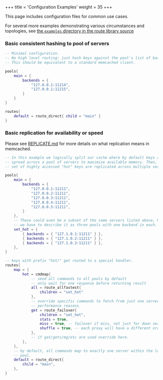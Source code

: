 +++
title = 'Configuration Examples'
weight = 35
+++

This page includes configuration files for common use cases.

For several more examples demonstrating various circumstances and topologies, see [the `examples` directory in the route library source](https://github.com/memcached/memcached-proxylibs/tree/main/lib/routelib/examples)

### Basic consistent hashing to pool of servers

```lua
-- Minimal configuration.
-- No high level routing: just hash keys against the pool's list of backends.
-- This should be equivalent to a standard memcached client.

pools{
    main = {
        backends = {
            "127.0.0.1:11214",
            "127.0.0.1:11215",
        }
    }
}

routes{
    default = route_direct{ child = "main" }
}
```

### Basic replication for availability or speed

Please see
[REPLICATE.md](https://github.com/memcached/memcached-proxylibs/blob/main/lib/routelib/REPLICATE.md)
for more details on what replication means in memcached.

```lua
-- In this example we logically split our cache where by default keys are
-- spread across a pool of servers to maximize available memory. Then, a small
-- set of highly accessed "hot" keys are replicated across multiple servers

pools{
    main = {
        backends = {
            "127.0.0.1:11211",
            "127.0.0.2:11211",
            "127.0.0.3:11211",
            "127.0.0.4:11211",
            "127.0.0.5:11211",
        }
    },
    -- These could even be a subset of the same servers listed above, however
    -- we have to describe it as three pools with one backend in each.
    set_hot = {
        { backends = { "127.1.0.1:11211" } },
        { backends = { "127.1.0.2:11211" } },
        { backends = { "127.1.0.3:11211" } },
    },
}

-- keys with prefix "hot/" get routed to a special handler.
routes{
    map = {
        hot = cmdmap{
            -- send all commands to all pools by default
            -- only wait for one response before returning result
            all = route_allfastest{
                children = "set_hot" 
            },
            -- override specific commands to fetch from just one server for
            -- performance reasons.
            get = route_failover{
                children = "set_hot",
                stats = true,
                miss = true, -- failover if miss, not just for down server
                shuffle = true, -- each proxy will have a different order
            },
            -- if gat/gets/mg/etc are used override here.
        },
    },
    -- by default, all commands map to exactly one server within the larger
    -- pool.
    default = route_direct{
        child = "main",
    },
}
```
